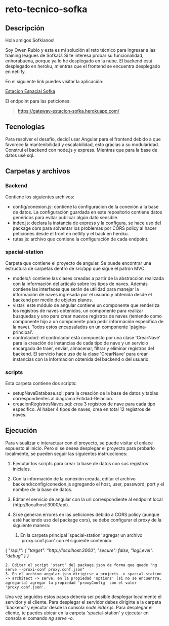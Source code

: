 # reto-tecnico-sofka

## Descripción

Hola amigos Sofkianos!

Soy Owen Rubio y esta es mi solución al reto técnico para ingresar a las training leagues de SofkaU. Si te interesa probar su funcionalidad, enhorabuena, porque ya lo he desplegado en la nube. El backend está desplegado en heroku, mientras que el frontend se encuentra desplegado en netlify.

En el siguiente link puedes visitar la aplicación:

[Estacion Espacial Sofka](https://estacion-sofka.netlify.app/)

El endpoint para las peticiones:

> https://gateway-estacion-sofka.herokuapp.com/
> 

## Tecnologías

Para resolver el desafío, decidí usar Angular para el frontend debido a que favorece la mantenibilidad y escalabilidad, esto gracias a su modularidad. Construí el backend con node.js y express. Mientras que para la base de datos usé sql.

## Carpetas y archivos

### Backend

Contiene los siguientes archivos:

- config/conexion.js: contiene la configuracion de la conexión a la base de datos. La configuración guardada en este repositorio contiene datos genéricos para evitar publicar algún dato sensible.
- index.js: declara la instancia de express y la configura, se hace uso del package cors para solventar los problemas por CORS policy al hacer peticiones desde el front en netlify y el back en heroku.
- rutas.js: archivo que contiene la configuración de cada endpoint.

### spacial-station

Carpeta que contiene el proyecto de angular. Se puede encontrar una estructura de carpetas dentro de src/app que sigue el patrón MVC.

- modelo/: contiene las clases creadas a partir de la abstracción realizada con la información del articulo sobre los tipos de naves. Además contiene las interfaces que serán de utilidad para manejar la información de naves ingresada por el usuario y obtenida desde el backend por medio de objetos planos.
- vista/: este módulo de angular contiene un componente que renderiza los registros de naves obtenidos, un componente para realizar búsquedas y uno para crear nuevos registros de naves (teniendo como componente hijo a un componente para pedir información específica de la nave). Todos estos encapsulados en un componente 'página-principal'.
- controlador/: el controlador está compuesto por una clase 'CrearNave' para la creación de instancias de cada tipo de nave y un servicio encargado de traer, enviar, almacenar, filtrar y eliminar registros del backend. El servicio hace uso de la clase 'CrearNave' para crear instancias con la información obtenida del backend o del usuario.

### scripts

Esta carpeta contiene dos scripts:

- setupNaveDatabase.sql: para la creación de la base de datos y tablas correspondientes al diagrama Entidad-Relacion.
- creacionRegistrosNaves.sql: crea 3 registros de nave para cada tipo especifico. Al haber 4 tipos de naves, crea en total 12 registros de naves.

## Ejecución

Para visualizar e interactuar con el proyecto, se puede visitar el enlace expuesto al inicio. Pero si se desea desplegar el proyecto para probarlo localmente, se pueden seguir las siguientes instrucciones:

1. Ejecutar los scripts para crear la base de datos con sus registros iniciales.
2. Con la información de la conexión creada, editar el archivo backend/config/conexion.js agregando el host, user, password, port y el nombre de la base de datos.
3. Editar el servicio de angular con la url correspondiente al endpoint local (http://localhost:3000/api).
4. Si se generan errores en las peticiones debido a CORS policy (aunque esté haciendo uso del package cors), se debe configurar el proxy de la siguiente manera:

    1. En la carpeta principal 'spacial-station' agregar un archivo 'proxy.conf.json' con el siguiente contenido:

{ "/api/*": { "target": "http://localhost:3000", "secure": false, "logLevel": "debug" } }* 
 
    2. Editar el script 'start' del package.json de forma que quede "ng serve --proxi-conf proxy.conf.json"
    3. En el archivo angular.json dirigirse a projects -> spacial-station -> architect -> serve, en la propiedad 'options' (si no se encuentra, agregarla) agregar la propiedad 'proxyConfig' con el valor 'proxy.conf.json'.
    
Una vez seguidos estos pasos debería ser posible desplegar localmente el servidor y el cliente. Para desplegar el servidor debes dirigirte a la carpeta 'backend' y ejecutar desde la consola *node index.js*. Para desplegar el cliente, te puedes ubicar en la carpeta 'spacial-station' y ejecutar en consola el comando *ng serve -o*.
